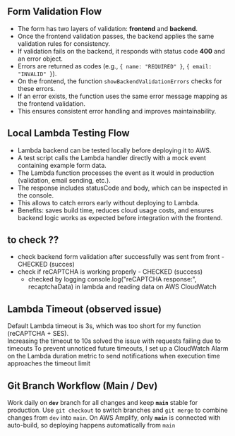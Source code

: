 ## Form Validation Flow

- The form has two layers of validation: **frontend** and **backend**.
- Once the frontend validation passes, the backend applies the same validation rules for consistency.
- If validation fails on the backend, it responds with status code **400** and an error object.
- Errors are returned as codes (e.g., `{ name: "REQUIRED" }`, `{ email: "INVALID" }`).
- On the frontend, the function `showBackendValidationErrors` checks for these errors.
- If an error exists, the function uses the same error message mapping as the frontend validation.
- This ensures consistent error handling and improves maintainability.

## Local Lambda Testing Flow

- Lambda backend can be tested locally before deploying it to AWS.
- A test script calls the Lambda handler directly with a mock event containing example form data.
- The Lambda function processes the event as it would in production (validation, email sending, etc.).
- The response includes statusCode and body, which can be inspected in the console.
- This allows to catch errors early without deploying to Lambda.
- Benefits: saves build time, reduces cloud usage costs, and ensures backend logic works as expected before integration with the frontend.

## to check ??

- check backend form validation after successfully was sent from front - CHECKED (succes)
- check if reCAPTCHA is working properly - CHECKED (success)
  - checked by logging console.log("reCAPTCHA response:", recaptchaData) in lambda and reading data on AWS CloudWatch

## Lambda Timeout (observed issue)

Default Lambda timeout is 3s, which was too short for my function (reCAPTCHA + SES).  
Increasing the timeout to 10s solved the issue with requests failing due to timeouts
To prevent unnoticed future timeouts, I set up a CloudWatch Alarm on the Lambda duration metric to send notifications when execution time approaches the timeout limit

## Git Branch Workflow (Main / Dev)

Work daily on **`dev`** branch for all changes and keep **`main`** stable for production. Use `git checkout` to switch branches and `git merge` to combine changes from `dev` into `main`. On AWS Amplify, only **`main`** is connected with auto-build, so deploying happens automatically from `main`
